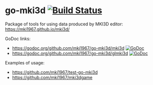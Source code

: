 # go-mki3d [![Build Status](https://travis-ci.org/mki1967/go-mki3d.svg?branch=master)](https://travis-ci.org/mki1967/go-mki3d)

Package of tools for using data 
produced by MKI3D editor: https://mki1967.github.io/mki3d/

GoDoc links:
* https://godoc.org/github.com/mki1967/go-mki3d/mki3d [![GoDoc](https://godoc.org/github.com/mki1967/go-mki3d/mki3d?status.svg)](https://godoc.org/github.com/mki1967/go-mki3d/mki3d)
* https://godoc.org/github.com/mki1967/go-mki3d/glmki3d [![GoDoc](https://godoc.org/github.com/mki1967/go-mki3d/glmki3d?status.svg)](https://godoc.org/github.com/mki1967/go-mki3d/glmki3d)

Examples of usage:
* https://github.com/mki1967/test-go-mki3d
* https://github.com/mki1967/mki3dgame
